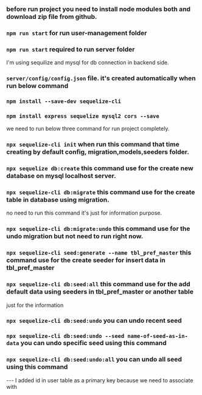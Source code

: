 
### before run project you need to install node modules both and download zip file from github.

### `npm run start` for run user-management folder
### `npm run start` required to run server folder

I'm using sequilize and mysql for db connection in backend side.
### `server/config/config.json` file. it's created automatically when run below command
### `npm install --save-dev sequelize-cli`
### `npm install express sequelize mysql2 cors --save`

we need to run below three command for run project completely. 
### `npx sequelize-cli init` when run this command that time creating by default config, migration,models,seeders folder.

### `npx sequelize db:create` this command use for the create new database on mysql localhost server.
### `npx sequelize-cli db:migrate` this command use for the create table in database using migration.

no need to run this command it's just for information purpose.
### `npx sequelize-cli db:migrate:undo` this command use for the undo migration but not need to run right now.

### `npx sequelize-cli seed:generate --name tbl_pref_master` this command use for the create seeder for insert data in tbl_pref_master

### `npx sequelize-cli db:seed:all` this command use for the add default data using seeders in tbl_pref_master or another table

just for the information
### `npx sequelize-cli db:seed:undo` you can undo recent seed

### `npx sequelize-cli db:seed:undo --seed name-of-seed-as-in-data` you can undo specific seed using this command

### `npx sequelize-cli db:seed:undo:all` you can undo all seed using this command

--- I added id in user table as a primary key because we need to associate with
